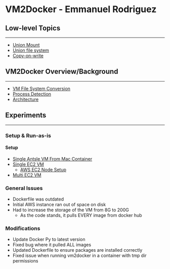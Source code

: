 # **VM2Docker - Emmanuel Rodriguez** 


## Low-level Topics
---
- [Union Mount](resources/definitions/02-UnionMount.md)
- [Union file system](resources/definitions/00-UnionFileSystem.md)
- [Copy-on-write](resources/definitions/01-CopyOnWrite.md)

## VM2Docker Overview/Background
---
- [VM File System Conversion](resources/vm2docker/00-FileSystemConversion.md)
- [Process Detection](resources/vm2docker/01-ProcessDetection.md)
- [Architecture](resources/vm2docker/02-Architecture.md)

## Experiments
---

### Setup & Run-as-is

#### Setup
- [Single Antsle VM From Mac Container](resources/vm2docker/experiments/00-SingleVM-Mac.md)
- [Single EC2 VM](resources/vm2docker/experiments/01-SingleVM-EC2-Single.md)
    - [AWS EC2 Node Setup](resources/vm2docker/setup/00-AWS-Setup.md)
- [Multi EC2 VM](resources/vm2docker/experiments/02-SingleVM-EC2-Multi.md)

### General Issues 
- Dockerfile was outdated
- Initial AWS instance ran out of space on disk
- Had to increase the storage of the VM from 8G to 200G
    - As the code stands, it pulls EVERY image from docker hub

### Modifications
- Update Docker Py to latest version
- Fixed bug where it pulled ALL images
- Updated Dockerfile to ensure packages are installed correctly
- Fixed issue when running vm2docker in a container with tmp dir permissions
